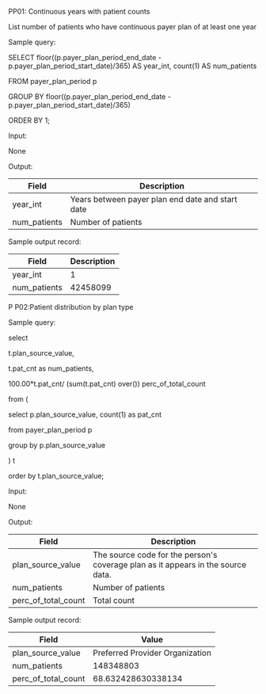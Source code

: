 PP01: Continuous years with patient counts

List number of patients who have continuous payer plan of at least one year

Sample query:

SELECT floor((p.payer_plan_period_end_date - p.payer_plan_period_start_date)/365) AS year_int, count(1) AS num_patients

FROM payer_plan_period p

GROUP BY floor((p.payer_plan_period_end_date - p.payer_plan_period_start_date)/365)

ORDER BY 1;

Input:

None

Output:

|  Field |  Description |
| --- | --- |
| year_int | Years between payer plan end date and start date |
| num_patients | Number of patients |

Sample output record:

| Field |  Description |
| --- | --- |
| year_int |  1 |
| num_patients |  42458099 |


P P02:Patient distribution by plan type

Sample query:

select

  t.plan_source_value,

  t.pat_cnt as num_patients,

  100.00\*t.pat_cnt/ (sum(t.pat_cnt) over()) perc_of_total_count

from (

  select p.plan_source_value, count(1) as pat_cnt

  from payer_plan_period p

  group by p.plan_source_value

) t

order by t.plan_source_value;

Input:

None

Output:

|  Field |  Description |
| --- | --- |
| plan_source_value | The source code for the person's coverage plan as it appears in the source data. |
| num_patients | Number of patients |
| perc_of_total_count | Total count |

Sample output record:

|  Field |  Value |
| --- | --- |
| plan_source_value | Preferred Provider Organization |
| num_patients | 148348803 |
| perc_of_total_count | 68.632428630338134 |


